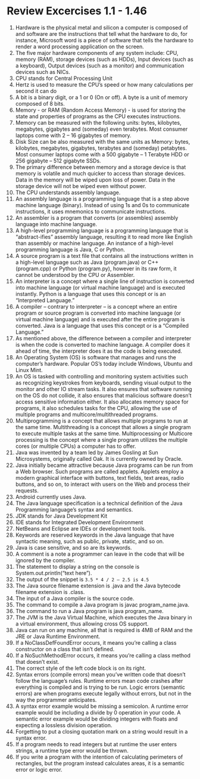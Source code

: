 # Review Excercises 1.1 - 1.46
1. Hardware is the physical metal and silicon a computer is composed of and software are the instructions that tell what the hardware to do, for instance, Microsoft word is a piece of software that tells the hardware to render a word processing application on the screen.
2. The five major hardware components of any system include: CPU, memory (RAM), storage devices (such as HDDs), Input devices (such as a keyboard), Output devices (such as a monitor) and communication devices such as NICs.
3. CPU stands for Central Processing Unit
4. Hertz is used to measure the CPU’s speed or how many calculations per second it can do
5. A bit is a binary digit, or a 1 or 0 (On or off). A byte is a unit of memory composed of 8 bits.
6. Memory - or RAM (Random Access Memory) -  is used for storing the state and properties of programs as the CPU executes instructions.
7. Memory can be measured with the following units: bytes, kilobytes, megabytes, gigabytes and (someday) even terabytes. Most consumer laptops come with 2 – 16 gigabytes of memory.
8. Disk Size can be also measured with the same units as Memory: bytes, kilobytes, megabytes, gigabytes, terabytes and (someday) petabytes. Most consumer laptops come with a 500 gigabyte – 1 Terabyte HDD or 256 gigabyte – 512 gigabyte SSDs.
9. The primary difference between memory and a storage device is that memory is volatile and much quicker to access than storage devices. Data in the memory will be wiped upon loss of power. Data in the storage device will not be wiped even without power.
10. The CPU understands assembly language.
11. An assembly language is a programming language that is a step above machine language (binary). Instead of using 1s and 0s to communicate instructions, it uses mnemonics to communicate instructions.
12. An assembler is a program that converts (or assembles) assembly language into machine language.
13. A high-level programming language is a programming language that is “abstract-ifies” assembly language, resulting it to read more like English than assembly or machine language. An instance of a high-level programming language is Java, C or Python.
14. A source program is a text file that contains all the instructions written in a high-level language such as Java (program.java) or C++ (program.cpp) or Python (program.py), however in its raw form, it cannot be understood by the CPU or Assembler.
15. An interpreter is a concept where a single line of instruction is converted into machine language (or virtual machine language) and is executed instantly. Python is a language that uses this concept or is an “Interpreted Language.”
16. A compiler – contrary to interpreter – is a concept where an entire program or source program is converted into machine language (or virtual machine language) and is executed after the entire program is converted. Java is a language that uses this concept or is a “Compiled Language.”
17.	As mentioned above, the difference between a compiler and interpreter is when the code is converted to machine language. A compiler does it ahead of time, the interpreter does it as the code is being executed.
18.	An Operating System (OS) is software that manages and runs the computer’s hardware. Popular OS’s today include Windows, Ubuntu and Linux Mint.
19.	An OS is tasked with controlling and monitoring system activities such as recognizing keystrokes from keyboards, sending visual output to the monitor and other IO stream tasks. It also ensures that software running on the OS do not collide, it also ensures that malicious software doesn’t access sensitive information either. It also allocates memory space for programs, it also schedules tasks for the CPU, allowing the use of multiple programs and multicore/multithreaded programs.
20.	Multiprogramming is a concept that allows multiple programs to run at the same time. Multithreading is a concept that allows a single program to execute multiple tasks at the same time. Multiprocessing or Multicore processing is the concept where a single program utilizes the multiple cores (or multiple CPUs) a computer has to offer.
21.	Java was invented by a team led by James Gosling at Sun Microsystems, originally called Oak. It is currently owned by Oracle.
22.	Java initially became attractive because Java programs can be run from a Web browser. Such programs are called applets. Applets employ a modern graphical interface with buttons, text fields, text areas, radio buttons, and so on, to interact with users on the Web and process their requests.
23.	Android currently uses Java.
24.	The Java language specification is a technical definition of the Java Programming language’s syntax and semantics.
25.	JDK stands for Java Development Kit
26.	IDE stands for Integrated Development Environment
27.	NetBeans and Eclipse are IDEs or development tools.
28.	Keywords are reserved keywords in the Java language that have syntactic meaning, such as public, private, static, and so on.
29.	Java is case sensitive, and so are its keywords.
30.	A comment is a note a programmer can leave in the code that will be ignored by the compiler.
31.	The statement to display a string on the console is System.out.println(“text here”).
32.	The output of the snippet is `3.5 * 4 / 2 – 2.5 is 4.5`
33.	The Java source filename extension is .java and the Java bytecode filename extension is .class.
34.	The input of a Java compiler is the source code.
35.	The command to compile a Java program is javac program_name.java.
36.	The command to run a Java program is java program_name.
37.	The JVM is the Java Virtual Machine, which executes the Java binary in a virtual environment, thus allowing cross OS support.
38.	Java can run on any machine, all that is required is 4MB of RAM and the JRE or Java Runtime Environment.
39.	If a NoClassDefFoundError occurs, it means you’re calling a class constructor on a class that isn’t defined.
40.	If a NoSuchMethodError occurs, it means you’re calling a class method that doesn’t exist.
41.	The correct style of the left code block is on its right. 
42.	Syntax errors (compile errors) mean you’ve written code that doesn’t follow the language’s rules. Runtime errors mean code crashes after everything is compiled and is trying to be run. Logic errors (semantic errors) are when programs execute legally without errors, but not in the way the programmer anticipates.
43.	A syntax error example would be missing a semicolon. A runtime error example would be including a divide by 0 operation in your code. A semantic error example would be dividing integers with floats and expecting a lossless division operation.
44.	Forgetting to put a closing quotation mark on a string would result in a syntax error.
45.	If a program needs to read integers but at runtime the user enters strings, a runtime type error would be thrown.
46.	If you write a program with the intention of calculating perimeters of rectangles, but the program instead calculates areas, it is a semantic error or logic error.

